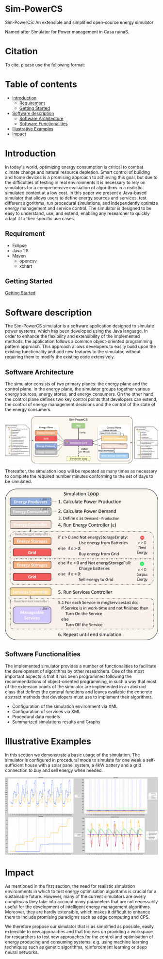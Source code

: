 # Sim-PowerCS
Sim-PowerCS: An extensible and simplified open-source energy simulator

Named after Simulator for Power management in Casa ruinaS.

# Citation
To cite, please use the following format: 

# Table of contents
- [Introduction](#introduction)
  - [Requirement](#requirement)
  - [Getting Started](#getting-started)
- [Software description](#software-description)
  - [Software Architecture](#software-architecture)
  - [Software Functionalities](#software-functionalities)
- [Illustrative Examples](#illustrative-examples)
- [Impact](#impact)

# Introduction
In today's world, optimizing energy consumption is critical to combat climate change and natural resource depletion. Smart control of building and home devices is a promising approach to achieving this goal, but due to the difficulties of testing in real environments it is necessary to rely on simulators for a comprehensive evaluation of algorithms in a realistic simulated context at a low cost. In this paper we present a Java-based simulator that allows users to define energy sources and services, test different algorithms, run procedural simulations, and independently optimize energy management and service control. The simulator is designed to be easy to understand, use, and extend, enabling any researcher to quickly adapt it to their specific use cases.

## Requirement
- Eclipse
- Java 1.8
- Maven
  - opencsv
  - xchart

## Getting Started 
[Getting Started](GettingStarted.md)

# Software description
The Sim-PowerCS simulator is a software application designed to simulate power systems, which has been developed using the Java language. In order to enhance the flexibility and extensibility of the implemented methods, the application follows a common object-oriented programming pattern approach. This approach allows developers to easily build upon the existing functionality and add new features to the simulator, without requiring them to modify the existing code extensively.

## Software Architecture
The simulator consists of two primary planes: the energy plane and the control plane. In the energy plane, the simulator groups together various energy sources, energy stores, and energy consumers. On the other hand, the control plane defines two key control points that developers can extend, the control of energy management decisions and the control of the state of the energy consumers. 

![Architecture](images/Simulator.png)

Thereafter, the simulation loop will be repeated as many times as necessary to complete the required number minutes conforming to the set of days to be simulated.

![SimulationLoop](images/SimulationLoop.png)

## Software Functionalities
The implemented simulator provides a number of functionalities to facilitate the development of algorithms by other researchers. 
One of the most important aspects is that it has been programmed following the recommendations of object-oriented programming, in such a way that most of the extension points of the simulator are implemented in an abstract class that defines the general functions and leaves available the concrete abstract methods that developers must use to implement their algorithms. 

- Configuration of the simulation environment via XML
- Configuration of services via XML
- Procedural data models
- Summarized simulations results and Graphs

# Illustrative Examples
In this section we demonstrate a basic usage of the simulation.
The simulator is configured in procedural mode to simulate for one week a self-sufficient house with a solar panel system, a 4kW battery and a grid connection to buy and sell energy when needed.


![summary](images/summary.png)


# Impact
As mentioned in the first section, the need for realistic simulation environments in which to test energy optimisation algorithms is crucial for a sustainable future.
However, many of the current simulators are overly complex as they take into account many parameters that are not necessarily useful for the development of intelligent energy management algorithms.
Moreover, they are hardly extensible, which makes it difficult to enhance them to include promising paradigms such as edge computing and CPS.

We therefore propose our simulator that is as simplified as possible, easily extensible to new approaches and that focuses on providing a workspace for researchers to test new approaches for the control and optimisation of energy producing and consuming systems, e.g. using machine learning techniques such as genetic algorithms, reinforcement learning or deep neural networks.
